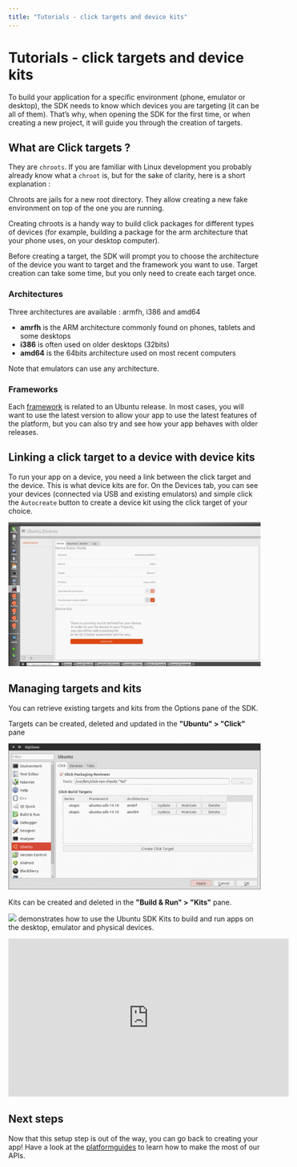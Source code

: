 ```yaml
---
title: "Tutorials - click targets and device kits"
---
```


# Tutorials - click targets and device kits

To build your application for a specific environment (phone, emulator or
desktop), the SDK needs to know which devices you are targeting (it can be all
of them). That’s why, when opening the SDK for the first time, or when
creating a new project, it will guide you through the creation of targets.

## What are Click targets ?

They are `chroots`. If you are familiar with Linux development you probably
already know what a `chroot` is, but for the sake of clarity, here is a short
explanation :

Chroots are jails for a new root directory. They allow creating a new fake
environment on top of the one you are running.

Creating chroots is a handy way to build click packages for different types of
devices (for example, building a package for the arm architecture that your
phone uses, on your desktop computer).

Before creating a target, the SDK will prompt you to choose the architecture
of the device you want to target and the framework you want to use. Target
creation can take some time, but you only need to create each target once.

### Architectures

Three architectures are available : armfh, i386 and amd64

  * **amrfh** is the ARM architecture commonly found on phones, tablets and some desktops
  * **i386** is often used on older desktops (32bits)
  * **amd64** is the 64bits architecture used on most recent computers

Note that emulators can use any architecture.

### Frameworks

Each
[framework](../guides/frameworks.md) is
related to an Ubuntu release. In most cases, you will want to use the latest
version to allow your app to use the latest features of the platform, but you
can also try and see how your app behaves with older releases.

## Linking a click target to a device with device kits

To run your app on a device, you need a link between the click target and the
device. This is what device kits are for. On the Devices tab, you can see your
devices (connected via USB and existing emulators) and simple click the
`Autocreate` button to create a device kit using the click target of your
choice.

![](../../../media/autocreate_device_kit-700x399.png)

## Managing targets and kits

You can retrieve existing targets and kits from the Options pane of the SDK.

Targets can be created, deleted and updated in the **"Ubuntu" > "Click"** pane

![](../../../media/manage_targets-700x404.png)

Kits can be created and deleted in the **"Build & Run" > "Kits"** pane.

![](../../../media/+NekheleshRamananthan/posts)
demonstrates how to use the Ubuntu SDK Kits to build and run apps on the
desktop, emulator and physical devices.

<iframe width="560" height="315" src="https://www.youtube-nocookie.com/embed/PBpCykbmqs8?rel=0" frameborder="0" allowfullscreen></iframe>

## Next steps

Now that this setup step is out of the way, you can go back to creating your
app! Have a look at the [platformguides](../guides/index.md) to learn how to
make the most of our APIs.
